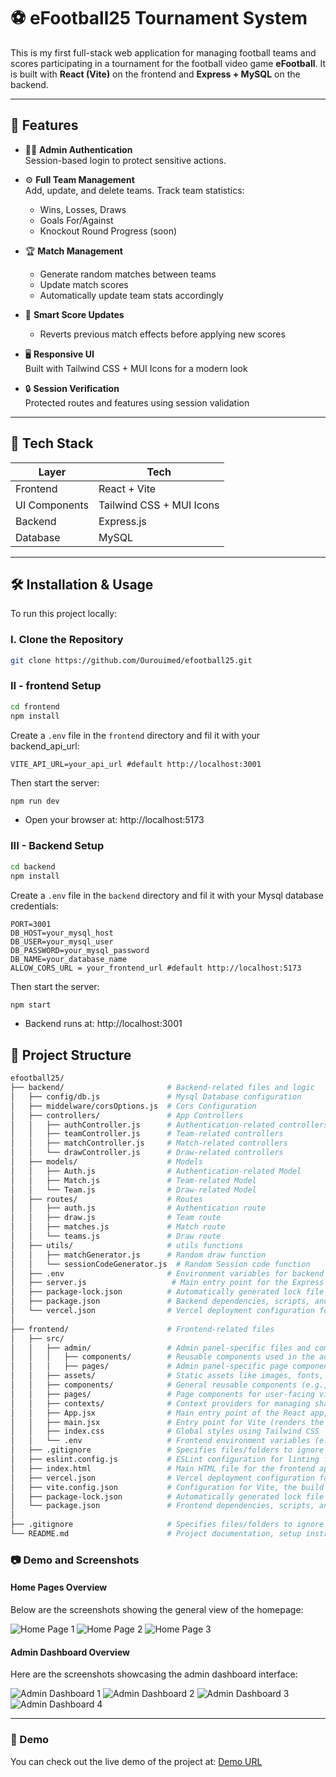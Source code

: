 # ⚽ eFootball25 Tournament System

This is my first full-stack web application for managing football teams and scores participating in a tournament for the football video game **eFootball**. It is built with **React (Vite)** on the frontend and **Express + MySQL** on the backend.

---

## 🚀 Features

- 🧑‍💼 **Admin Authentication**  
  Session-based login to protect sensitive actions.

- ⚙️ **Full Team Management**  
  Add, update, and delete teams. Track team statistics:
  - Wins, Losses, Draws
  - Goals For/Against
  - Knockout Round Progress (soon)

- 🏆 **Match Management**  
  - Generate random matches between teams
  - Update match scores
  - Automatically update team stats accordingly

- 🧠 **Smart Score Updates**  
  - Reverts previous match effects before applying new scores

- 🖥️ **Responsive UI**  
  Built with Tailwind CSS + MUI Icons for a modern look

- 🔒 **Session Verification**  
  Protected routes and features using session validation

---

## 🧰 Tech Stack

| Layer        | Tech                        |
|--------------|-----------------------------|
| Frontend     | React + Vite                |
| UI Components| Tailwind CSS + MUI Icons    |
| Backend      | Express.js                  |
| Database     | MySQL                       |

---

## 🛠️ Installation & Usage

To run this project locally:

### I. Clone the Repository

```bash
git clone https://github.com/Ourouimed/efootball25.git
```
### II - frontend Setup
```bash
cd frontend
npm install
```
Create a `.env` file in the `frontend` directory and fil it with your backend_api_url:
```env
VITE_API_URL=your_api_url #default http://localhost:3001
```
Then start the server:
```bash
npm run dev 
```
- Open your browser at: http://localhost:5173

### III - Backend Setup

```bash
cd backend
npm install
```

Create a `.env` file in the `backend` directory and fil it with your Mysql database credentials:
```env
PORT=3001
DB_HOST=your_mysql_host
DB_USER=your_mysql_user
DB_PASSWORD=your_mysql_password
DB_NAME=your_database_name
ALLOW_CORS_URL = your_frontend_url #default http://localhost:5173
```
Then start the server:
```bash
npm start
```
- Backend runs at: http://localhost:3001



## 📂 Project Structure

```bash
efootball25/
├── backend/                       # Backend-related files and logic
│   ├── config/db.js               # Mysql Database configuration
│   ├── middelware/corsOptions.js  # Cors Configuration
│   ├── controllers/               # App Controllers
│   │   ├── authController.js      # Authentication-related controllers
│   │   ├── teamController.js      # Team-related controllers
│   │   ├── matchController.js     # Match-related controllers
│   │   └── drawController.js      # Draw-related controllers
│   ├── models/                    # Models 
│   │   ├── Auth.js                # Authentication-related Model
│   │   ├── Match.js               # Team-related Model
│   │   └── Team.js                # Draw-related Model
│   ├── routes/                    # Routes
│   │   ├── auth.js                # Authentication route
│   │   ├── draw.js                # Team route
│   │   ├── matches.js             # Match route
│   │   └── teams.js               # Draw route
│   ├── utils/                     # utils functions 
│   │   ├── matchGenerator.js      # Random draw function
│   │   └── sessionCodeGenerator.js  # Random Session code function
│   ├── .env                       # Environment variables for backend (e.g., database credentials)
│   ├── server.js                   # Main entry point for the Express app
│   ├── package-lock.json          # Automatically generated lock file for backend dependencies
│   ├── package.json               # Backend dependencies, scripts, and metadata
│   └── vercel.json                # Vercel deployment configuration for backend
│
├── frontend/                      # Frontend-related files
│   ├── src/
│   │   ├── admin/                 # Admin panel-specific files and components
│   │   │   ├── components/        # Reusable components used in the admin panel (e.g., Navbar, StatsCard)
│   │   │   ├── pages/             # Admin panel-specific page components (e.g., Dashboard, Login)
│   │   ├── assets/                # Static assets like images, fonts, and other resources
│   │   ├── components/            # General reusable components (e.g., Header, MenuHome)
│   │   ├── pages/                 # Page components for user-facing views (e.g., Stats, Register)
│   │   ├── contexts/              # Context providers for managing shared state (e.g., SideNavContext)
│   │   ├── App.jsx                # Main entry point of the React app, including routing and context providers
│   │   ├── main.jsx               # Entry point for Vite (renders the React app)
│   │   ├── index.css              # Global styles using Tailwind CSS
│   │   └── .env                   # Frontend environment variables (e.g., API_URL for backend)
│   ├── .gitignore                 # Specifies files/folders to ignore in version control
│   ├── eslint.config.js           # ESLint configuration for linting frontend code
│   ├── index.html                 # Main HTML file for the frontend app
│   ├── vercel.json                # Vercel deployment configuration for frontend
│   ├── vite.config.json           # Configuration for Vite, the build tool
│   ├── package-lock.json          # Automatically generated lock file for frontend dependencies
│   └── package.json               # Frontend dependencies, scripts, and metadata
│
├── .gitignore                     # Specifies files/folders to ignore in version control for the entire project
└── README.md                      # Project documentation, setup instructions, and features overview
```
### 📷 Demo and Screenshots

#### Home Pages Overview
Below are the screenshots showing the general view of the homepage:

![Home Page 1](frontend/src/assets/images/screen1.png)
![Home Page 2](frontend/src/assets/images/screen2.png)
![Home Page 3](frontend/src/assets/images/screen3.png)

#### Admin Dashboard Overview
Here are the screenshots showcasing the admin dashboard interface:

![Admin Dashboard 1](frontend/src/assets/images/screen4.png)
![Admin Dashboard 2](frontend/src/assets/images/screen5.png)
![Admin Dashboard 3](frontend/src/assets/images/screen6.png)
![Admin Dashboard 4](frontend/src/assets/images/screen7.png)

---

### 🚀 Demo
You can check out the live demo of the project at: [Demo URL](https://efootball25-league.vercel.app/)
